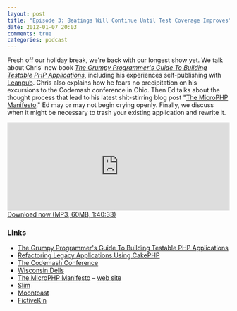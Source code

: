 ```yaml
---
layout: post
title: "Episode 3: Beatings Will Continue Until Test Coverage Improves"
date: 2012-01-07 20:03
comments: true
categories: podcast
---
```


Fresh off our holiday break, we're back with our longest show yet. We talk about Chris' new book [*The Grumpy Programmer's Guide To Building Testable PHP Applications*](http://leanpub.com/grumpy-testing), including his experiences self-publishing with [Leanpub](http://leanpub.com/grumpy-testing). Chris also explains how he fears no precipitation on his excursions to the Codemash conference in Ohio. Then Ed talks about the thought process that lead to his latest shit-stirring blog post "[The MicroPHP Manifesto](http://funkatron.com/posts/the-microphp-manifesto.html)." Ed may or may not begin crying openly. Finally, we discuss when it might be necessary to trash your existing application and rewrite it.

<iframe frameborder='0' height='200px' scrolling='no' seamless src='https://embed.simplecast.com/35260?color=f5f5f5' width='100%'></iframe>
<a href="http://audio.simplecast.com/35260.mp3" rel="enclosure">Download now (MP3, 60MB, 1:40:33)</a>

### Links

* [The Grumpy Programmer's Guide To Building Testable PHP Applications](http://leanpub.com/grumpy-testing)
* [Refactoring Legacy Applications Using CakePHP](http://www.wjgilmore.com/books/read/refactoring_legacy_applications_using_cakephp)
* [The Codemash Conference](http://www.codemash.org/)
* [Wisconsin Dells](http://www.dells.com/)
* [The MicroPHP Manifesto](http://funkatron.com/posts/the-microphp-manifesto.html) – [web site](http://microphp.org/)
* [Slim](http://slimframework.com)
* [Moontoast](http://www.moontoast.com/)
* [FictiveKin](http://fictivekin.com/)

